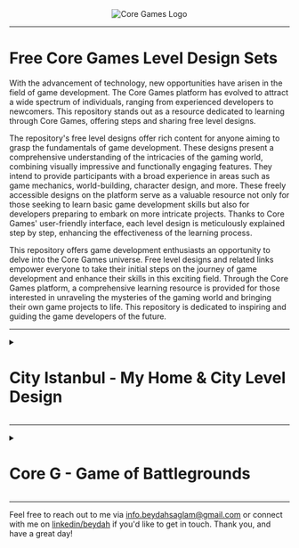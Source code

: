 <div align="center">
  <img src="https://www.coregames.com/img/logo/flat/core-logo.webp" alt="Core Games Logo" max-width: 100%; height: auto;>
</div>

---

# Free Core Games Level Design Sets

With the advancement of technology, new opportunities have arisen in the field of game development. The Core Games platform has evolved to attract a wide spectrum of individuals, ranging from experienced developers to newcomers. This repository stands out as a resource dedicated to learning through Core Games, offering steps and sharing free level designs.

The repository's free level designs offer rich content for anyone aiming to grasp the fundamentals of game development. These designs present a comprehensive understanding of the intricacies of the gaming world, combining visually impressive and functionally engaging features. They intend to provide participants with a broad experience in areas such as game mechanics, world-building, character design, and more.
These freely accessible designs on the platform serve as a valuable resource not only for those seeking to learn basic game development skills but also for developers preparing to embark on more intricate projects. Thanks to Core Games' user-friendly interface, each level design is meticulously explained step by step, enhancing the effectiveness of the learning process.

This repository offers game development enthusiasts an opportunity to delve into the Core Games universe. Free level designs and related links empower everyone to take their initial steps on the journey of game development and enhance their skills in this exciting field. Through the Core Games platform, a comprehensive learning resource is provided for those interested in unraveling the mysteries of the gaming world and bringing their own game projects to life. This repository is dedicated to inspiring and guiding the game developers of the future.

---

<details>
<summary><h1>City Istanbul - My Home & City Level Design</h1></summary>
<div align="center">
  <img src="https://manticoreprod-ms.azureedge.net/screenshots/3b5bdc25bc224a738e96d49ee5da3655_2_7XmHlD4J28Sb9zymK0HEIR_814A98F6CD55BDA2F3F4AB02F77B2E33F7C3763A.jpg" alt="Core Games" max-width: 100%; height: auto;>
</div>

## Summary

I'm an experienced programmer skilled in C and C++, currently learning game design and programming with Core Games. I've designed a virtual world including my house, streets, buildings, cars, NPCs, and weapons. This project enhances my programming and design abilities, aiming for an immersive gaming experience.

Through this journey, I'm advancing my skills in level design and game programming using Core Games, excited to create more projects ahead. Feel free to explore and get inspired by my game's design. Your feedback is highly appreciated!

This hands-on experience allows me to delve deeper into the world of game development, combining my programming background with creative design. I look forward to the challenges and discoveries that lie ahead, as I continue refining my expertise and contributing to the world of gaming.
  
[Click For More](https://www.coregames.com/games/3b5bdc/city-istanbul)
</details>

---

<details>
<summary><h1>Core G - Game of Battlegrounds</h1></summary>
<div align="center">
  <img src="https://manticoreprod-ms.azureedge.net/screenshots/f9c30b815fb94e28afc676152b5b951e_2_He42QYptG6yf4GCrHPsHE_1CD258F62E766EAA22F9009FBC3E1F40A6DDB969.jpg" alt="Core Games" max-width: 100%; height: auto;>
</div>

## Summary

"Core G Battlegrounds" is an action-packed Battle Royale game that delivers suspenseful gameplay, allowing you to forge your path, strategize, and engage in conflicts to be the ultimate survivor. With stunning graphics, tactical mechanics, and dynamic environments, it offers:

Expansive Maps: Dive into diverse regions like forests, cities, and mountains, providing tactical advantages.
Weapon Variety: Choose from a wide array of customizable weapons and equipment to match your style.
Tactical Focus: Beyond aiming, strategic movement and equipment use are crucial for survival.
Experience immersive Battle Royale action, develop strategies, and outplay your rivals in the intense world of "Core G Battlegrounds".
  
[Click For More](https://www.coregames.com/games/f9c30b/core-g-battlegrounds)
</details>

---

Feel free to reach out to me via [info.beydahsaglam@gmail.com](mailto:info.beydahsaglam@gmail.com) or connect with me on [linkedin/beydah](https://www.linkedin.com/in/beydah/) if you'd like to get in touch.
Thank you, and have a great day!
